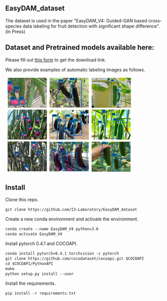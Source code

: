 ## EasyDAM_dataset
The dataset is used in the paper "EasyDAM_V4: Guided-GAN based cross-species data labeling for fruit detection with significant shape difference".  (in Press) 
## Dataset and Pretrained models available here:
Please fill out [this form](https://forms.gle/PFhxjcpQZvq3xvo46) to get the download link.  

We also provide examples of automatic labeling images as follows.  

<img src="https://github.com/I3-Laboratory/EasyDAM_dataset/blob/main/test_picture.jpg" width="400px">  

## Install
 Clone this repo.  
```
git clone https://github.com/I3-Laboratory/EasyDAM_dataset
```  
 Create a new conda environment and activate the environment.
```
conda create --name EasyDAM_V4 python=3.6
conda activate EasyDAM_V4
```
 Install pytorch 0.4.1 and COCOAPI. 
```
conda install pytorch=0.4.1 torchvision -c pytorch
git clone https://github.com/cocodataset/cocoapi.git $COCOAPI
cd $COCOAPI/PythonAPI  
make  
python setup.py install --user   
```
 Install the requirements.  
```
pip install -r requirements.txt
```
